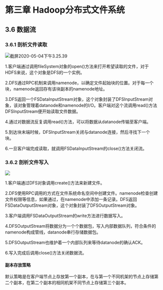 # 第三章 Hadoop分布式文件系统

## 3.6 数据流

### 3.6.1 剖析文件读取

![截屏2020-05-04下午3.25.39](/Users/denakira/Desktop/myworkspace/note/hadoop权威指南/picture/截屏2020-05-04下午3.25.39.png)

1.客户端通过调用fileSystem对象的open()方法来打开希望读取的文件，对于HDFS来说，这个对象是DFS的一个实例。

2.DFS通过RPC机制来调用namenode，以确定文件起始块的位置。对于每一个块，namenode返回存有该块副本的namenode地址。

3.DFS返回一个FSDataInputStream对象，这个对象封装了DFSInputStream对象，该对象管理着datanode和namenode的I/O。客户端对这个流调用read()方法DFSInputStream便开始读取文件数据。

4.通过对数据流反复调用read()方法，可以将数据从datanode传输至客户端。

5.到达块末端时候，DFSInputStream关闭与datanode连接，然后寻找下一个块。

6.一旦客户端完成读取，就调用FSDataInputStream的close()方法关闭流。

### 3.6.2 剖析文件写入

![](/Users/denakira/Desktop/myworkspace/note/hadoop权威指南/picture/截屏2020-05-04下午3.31.31.png)

1.客户端通过DFS对象调用create()方法来新建文件。

2.DFS使用RPC调用的方式在文件系统命名空间中创建文件。namenode检查创建文件权限等信息，如果通过，在namenode中添加一条记录。DFS返回FSDataOutputStream对象，这个对象封装了DFSOutputStream对象。

3.客户端调用FSDataOutputStream的write方法进行数据写入。

4.DFSOutputStream将数据分为一个个数据包，写入内部数据队列，符合条件的namenode构成管线，datanode串行存储数据包。

5.DFSOutputStream也维护着一个内部队列来等待datanode的确认ACK。

6.写入完成后调用close()方法关闭数据流。

#### 副本存放策略

​		默认策略是在客户端节点上存放第一个副本，在与第一个不同机架的节点上存储第二个副本，在第二个副本的相同机架不同节点上存储第三个副本。
